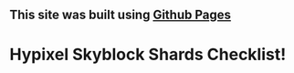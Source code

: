 ## This site was built using [Github Pages](https://reecejww.github.io/skyblock-shard-checklist/)
# Hypixel Skyblock Shards Checklist!
